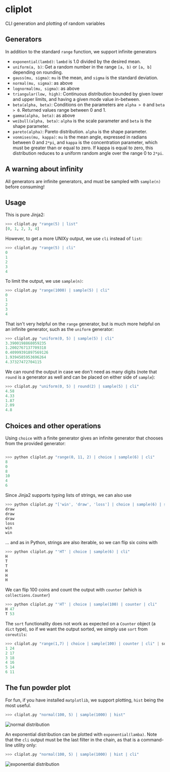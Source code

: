 # cliplot
CLI generation and plotting of random variables

##  Generators

In addition to the standard `range` function, we support infinite generators

* `exponential(lambd)`: `lambd` is 1.0 divided by the desired mean.
* `uniform(a, b)`: Get a random number in the range `[a, b)` or `[a, b]`
  depending on rounding.
* `gauss(mu, sigma)`: `mu` is the mean, and `sigma` is the standard deviation.
* `normal(mu, sigma)`: as above
* `lognormal(mu, sigma)`: as above
* `triangular(low, high)`: Continuous distribution bounded by given lower and
  upper limits, and having a given mode value in-between.
* `beta(alpha, beta)`: Conditions on the parameters are `alpha > 0` and `beta >
  0`.  Returned values range between 0 and 1.
* `gamma(alpha, beta)`: as above
* `weibull(alpha, beta)`: `alpha` is the scale parameter and `beta` is the shape
  parameter.
* `pareto(alpha)`: Pareto distribution.  `alpha` is the shape parameter.
* `vonmises(mu, kappa)`: `mu` is the mean angle, expressed in radians between 0
  and `2*pi`, and `kappa` is the concentration parameter, which must be greater
  than or equal to zero.  If kappa is equal to zero, this distribution reduces
  to a uniform random angle over the range 0 to `2*pi`.

## A warning about infinity

All generators are infinite generators, and must be sampled with `sample(n)`
before consuming!

## Usage

This is pure Jinja2:
```python
>>> cliplot.py "range(5) | list"
[0, 1, 2, 3, 4]
```

However, to get a more UNIXy output, we use `cli` instead of `list`:

```python
>>> cliplot.py "range(5) | cli"
0
1
2
3
4
```

To limit the output, we use `sample(n)`:


```python
>>> cliplot.py "range(1000) | sample(5) | cli"
0
1
2
3
4
```

That isn't very helpful on the `range` generator, but is much more helpful on an
infinite generator, such as the `uniform` generator:

```python
>>> cliplot.py "uniform(0, 5) | sample(5) | cli"
3.3900198868059235
1.2002767137709318
0.40999391897569126
1.9394585953696264
4.37327472704115
```

We can round the output in case we don't need as many digits (note that `round`
is a generator as well and can be placed on either side of `sample`):
```python
>>> cliplot.py "uniform(0, 5) | round(2) | sample(5) | cli"
4.58
4.33
1.87
2.09
4.8
```


## Choices and other operations

Using `choice` with a finite generator gives an infinite generator that chooses
from the provided generator:

```python

>>> python cliplot.py "range(0, 11, 2) | choice | sample(6) | cli"
8
0
8
10
4
6
```

Since Jinja2 supports typing lists of strings, we can also use

```python
>>> python cliplot.py "['win', 'draw', 'loss'] | choice | sample(6) | sort | cli"
draw
draw
draw
loss
win
win
```

... and as in Python, strings are also iterable, so we can flip six coins with
```python
>>> python cliplot.py "'HT' | choice | sample(6) | cli"
H
T
T
H
H
H
```

We can flip 100 coins and count the output with `counter` (which is
`collections.Counter`)
```python
>>> python cliplot.py "'HT' | choice | sample(100) | counter | cli"
H 47
T 53
```

The `sort` functionality does not work as expected on a `Counter` object (a
`dict` type), so if we want the output sorted, we simply use `sort` from
`coreutils`:

```python
>>> cliplot.py "range(1,7) | choice | sample(100) | counter | cli" | sort -n
1 24
2 17
3 18
4 16
5 14
6 11
```

## The fun powder plot

For fun, if you have installed `matplotlib`, we support plotting, `hist` being
the most useful.

```python
>>> cliplot.py "normal(100, 5) | sample(1000) | hist"
```

![normal distribution](https://raw.githubusercontent.com/pgdr/cliplot/master/assets/hist_normal.png)

An exponential distribution can be plotted with `exponential(lamba)`.  Note that
the `cli` output must be the last filter in the chain, as that is a command-line
utility only:

```python
>>> cliplot.py "normal(100, 5) | sample(1000) | hist | cli"
```

![exponential distribution](https://raw.githubusercontent.com/pgdr/cliplot/master/assets/hist_exponential.png)
